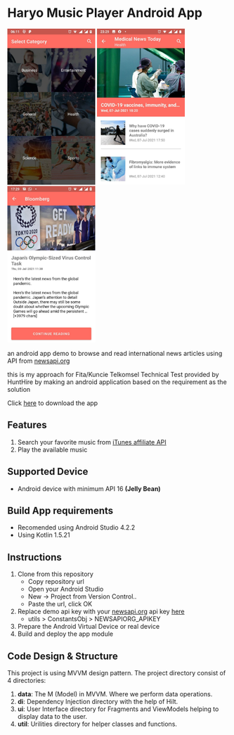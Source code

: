 # Haryo Music Player Android App

<img src="https://github.com/CumiTerbang/HaryoMusicPlayer/blob/master/readme_assets/screenshot_1.jpg" width="200" height="355,56"> <img src="https://github.com/CumiTerbang/HaryoMusicPlayer/blob/master/readme_assets/screenshot_2.jpg" width="200" height="355,56"> <img src="https://github.com/CumiTerbang/HaryoMusicPlayer/blob/master/readme_assets/screenshot_3.jpg" width="200" height="355,56">

an android app demo to browse and read international news articles using API from  [newsapi.org](https://newsapi.org/)

this is my approach for Fita/Kuncie Telkomsel Technical Test provided by HuntHire by making an android application based on the requirement as the solution

Click [here](https://drive.google.com/file/d/1hfTtxqt7IB4BPQDB1EKHBLWP8oVY6gad/view?usp=sharing) to download the app


## Features
1. Search your favorite music from [iTunes affiliate API](https://affiliate.itunes.apple.com/resources/documentation/itunes-store-web-service-search-api)
2. Play the available music

## Supported Device
- Android device with minimum API 16 **(Jelly Bean)**

## Build App requirements
- Recomended using Android Studio 4.2.2
- Using Kotlin 1.5.21

## Instructions
1. Clone from this repository
    - Copy repository url
    - Open your Android Studio
    - New -> Project from Version Control..
    - Paste the url, click OK
2. Replace demo api key with your [newsapi.org](newsapi.org) api key [here](https://github.com/CumiTerbang/MyNewsPortal/tree/master/app/src/main/java/com/haryop/mynewsportal/utils/ConstantsObj.kt)
    - utils > ConstantsObj > NEWSAPIORG_APIKEY
3. Prepare the Android Virtual Device or real device
4. Build and deploy the app module

## Code Design & Structure
This project is using MVVM design pattern. The project directory consist of 4 directories:
1. **data**: The M (Model) in MVVM. Where we perform data operations.
2. **di**: Dependency Injection directory with the help of Hilt.
3. **ui**: User Interface directory for Fragments and ViewModels helping to display data to the user.
4. **util**: Urilities directory for helper classes and functions.
